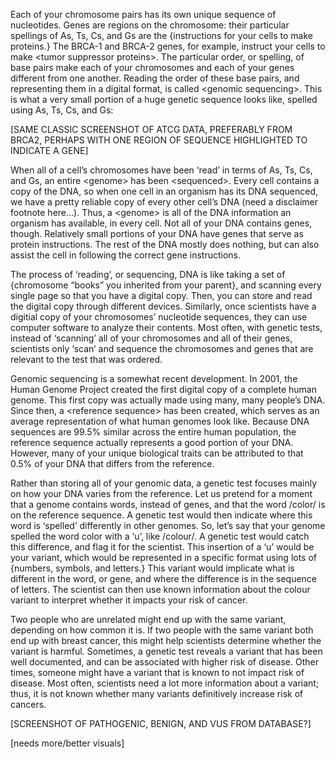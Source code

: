 Each of your chromosome pairs has its own unique sequence of nucleotides. Genes are regions on the chromosome: their particular spellings of As, Ts, Cs, and Gs are the {instructions for your cells to make proteins.} The BRCA-1 and BRCA-2 genes, for example, instruct your cells to make &lt;tumor suppressor proteins&gt;. The particular order, or spelling, of base pairs make each of your chromosomes and each of your genes different from one another. Reading the order of these base pairs, and representing them in a digital format, is called &lt;genomic sequencing&gt;. This is what a very small portion of a huge genetic sequence looks like, spelled using As, Ts, Cs, and Gs:

\[SAME CLASSIC SCREENSHOT OF ATCG DATA, PREFERABLY FROM BRCA2, PERHAPS WITH ONE REGION OF SEQUENCE HIGHLIGHTED TO INDICATE A GENE\]

When all of a cell’s chromosomes have been ‘read’ in terms of As, Ts, Cs, and Gs, an entire &lt;genome&gt; has been &lt;sequenced&gt;. Every cell contains a copy of the DNA, so when one cell in an organism has its DNA sequenced, we have a pretty reliable copy of every other cell’s DNA \(need a disclaimer footnote here...\). Thus, a &lt;genome&gt; is all of the DNA information an organism has available, in every cell. Not all of your DNA contains genes, though. Relatively small portions of your DNA have genes that serve as protein instructions. The rest of the DNA mostly does nothing, but can also assist the cell in following the correct gene instructions. 

The process of ‘reading’, or sequencing, DNA is like taking a set of {chromosome “books” you inherited from your parent}, and scanning every single page so that you have a digital copy. Then, you can store and read the digital copy through different devices. Similarly, once scientists have a digitial copy of your chromosomes’ nucleotide sequences, they can use computer software to analyze their contents. Most often, with genetic tests, instead of ‘scanning’ all of your chromosomes and all of their genes, scientists only ‘scan’ and sequence the chromosomes and genes that are relevant to the test that was ordered. 

Genomic sequencing is a somewhat recent development. In 2001, the Human Genome Project created the first digital copy of a complete human genome. This first copy was actually made using many, many people’s DNA. Since then, a &lt;reference sequence&gt; has been created, which serves as an average representation of what human genomes look like. Because DNA sequences are 99.5% similar across the entire human population, the reference sequence actually represents a good portion of your DNA. However, many of your unique biological traits can be attributed to that 0.5% of your DNA that differs from the reference. 

Rather than storing all of your genomic data, a genetic test focuses mainly on how your DNA varies from the reference. Let us pretend for a moment that a genome contains words, instead of genes, and that the word /color/ is on the reference sequence. A genetic test would then indicate where this word is ‘spelled’ differently in other genomes. So, let’s say that your genome spelled the word color with a ‘u’, like /colour/. A genetic test would catch this difference, and flag it for the scientist. This insertion of a ‘u’ would be your variant, which would be represented in a specific format using lots of {numbers, symbols, and letters.} This variant would implicate what is different in the word, or gene, and where the difference is in the sequence of letters. The scientist can then use known information about the colour variant to interpret whether it impacts your risk of cancer. 

Two people who are unrelated might end up with the same variant, depending on how common it is. If two people with the same variant both end up with breast cancer, this might help scientists determine whether the variant is harmful. Sometimes, a genetic test reveals a variant that has been well documented, and can be associated with higher risk of disease. Other times, someone might have a variant that is known to not impact risk of disease. Most often, scientists need a lot more information about a variant; thus, it is not known whether many variants definitively increase risk of cancers. 

\[SCREENSHOT OF PATHOGENIC, BENIGN, AND VUS FROM DATABASE?\]

\[needs more/better visuals\]



